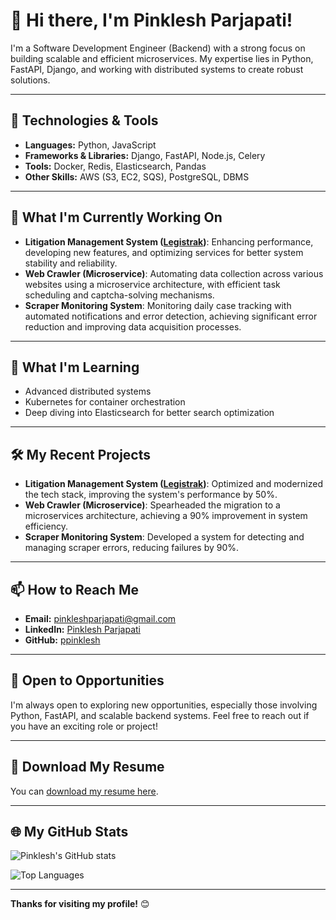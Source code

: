 # 👋 Hi there, I'm Pinklesh Parjapati!

I'm a Software Development Engineer (Backend) with a strong focus on building scalable and efficient microservices. My expertise lies in Python, FastAPI, Django, and working with distributed systems to create robust solutions.

---

## 🔧 Technologies & Tools

- **Languages:** Python, JavaScript
- **Frameworks & Libraries:** Django, FastAPI, Node.js, Celery
- **Tools:** Docker, Redis, Elasticsearch, Pandas
- **Other Skills:** AWS (S3, EC2, SQS), PostgreSQL, DBMS

---

## 🚀 What I'm Currently Working On

- **Litigation Management System ([Legistrak](https://legistify.com/))**: Enhancing performance, developing new features, and optimizing services for better system stability and reliability.
- **Web Crawler (Microservice)**: Automating data collection across various websites using a microservice architecture, with efficient task scheduling and captcha-solving mechanisms.
- **Scraper Monitoring System**: Monitoring daily case tracking with automated notifications and error detection, achieving significant error reduction and improving data acquisition processes.

---

## 🌱 What I'm Learning

- Advanced distributed systems
- Kubernetes for container orchestration
- Deep diving into Elasticsearch for better search optimization

---

## 🛠️ My Recent Projects

- **Litigation Management System ([Legistrak](https://legistify.com/))**: Optimized and modernized the tech stack, improving the system's performance by 50%.
- **Web Crawler (Microservice)**: Spearheaded the migration to a microservices architecture, achieving a 90% improvement in system efficiency.
- **Scraper Monitoring System**: Developed a system for detecting and managing scraper errors, reducing failures by 90%.

---

## 📫 How to Reach Me

- **Email:** [pinkleshparjapati@gmail.com](mailto:pinkleshparjapati@gmail.com)
- **LinkedIn:** [Pinklesh Parjapati](https://www.linkedin.com/in/pinklesh/)
- **GitHub:** [ppinklesh](https://github.com/ppinklesh)

---

## 💼 Open to Opportunities

I'm always open to exploring new opportunities, especially those involving Python, FastAPI, and scalable backend systems. Feel free to reach out if you have an exciting role or project!

---

## 📄 Download My Resume

You can [download my resume here](https://github.com/ppinklesh/your-repository/raw/main/pinklesh-python-resume.pdf).

---

## 🌐 My GitHub Stats

![Pinklesh's GitHub stats](https://github-readme-stats.vercel.app/api?username=ppinklesh&show_icons=true&theme=dark)

![Top Languages](https://github-readme-stats.vercel.app/api/top-langs/?username=ppinklesh&layout=compact&theme=dark)

---

**Thanks for visiting my profile!** 😊

